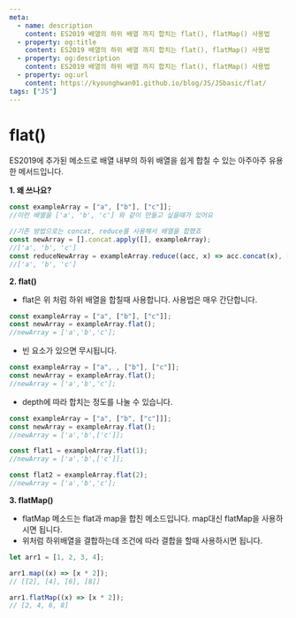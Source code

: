 ```yaml
---
meta:
  - name: description
    content: ES2019 배열의 하위 배열 까지 합치는 flat(), flatMap() 사용법
  - property: og:title
    content: ES2019 배열의 하위 배열 까지 합치는 flat(), flatMap() 사용법
  - property: og:description
    content: ES2019 배열의 하위 배열 까지 합치는 flat(), flatMap() 사용법
  - property: og:url
    content: https://kyounghwan01.github.io/blog/JS/JSbasic/flat/
tags: ["JS"]
---
```


# flat()

ES2019에 추가된 메소드로 배열 내부의 하위 배열을 쉽게 합칠 수 있는 아주아주 유용한 메서드입니다.

**1. 왜 쓰나요?**

```js
const exampleArray = ["a", ["b"], ["c"]];
//이런 배열을 ['a', 'b', 'c'] 와 같이 만들고 싶을때가 있어요

//기존 방법으로는 concat, reduce를 사용해서 배열을 합했죠
const newArray = [].concat.apply([], exampleArray);
//['a', 'b', 'c']
const reduceNewArray = exampleArray.reduce((acc, x) => acc.concat(x), []);
//['a', 'b', 'c']
```

**2. flat()**

- flat은 위 처럼 하위 배열을 합칠때 사용합니다. 사용법은 매우 간단합니다.

```js
const exampleArray = ["a", ["b"], ["c"]];
const newArray = exampleArray.flat();
//newArray = ['a','b','c'];
```

- 빈 요소가 있으면 무시됩니다.

```js
const exampleArray = ["a", , ["b"], ["c"]];
const newArray = exampleArray.flat();
//newArray = ['a','b','c'];
```

- depth에 따라 합치는 정도를 나눌 수 있습니다.

```js
const exampleArray = ["a", ["b", ["c"]]];
const newArray = exampleArray.flat();
//newArray = ['a','b',['c']];

const flat1 = exampleArray.flat(1);
//newArray = ['a','b',['c']];

const flat2 = exampleArray.flat(2);
//newArray = ['a','b','c'];
```

**3. flatMap()**

- flatMap 메소드는 flat과 map을 합친 메소드입니다. map대신 flatMap을 사용하시면 됩니다.
- 위처럼 하위배열을 결합하는데 조건에 따라 결합을 할때 사용하시면 됩니다.

```js
let arr1 = [1, 2, 3, 4];

arr1.map((x) => [x * 2]);
// [[2], [4], [6], [8]]

arr1.flatMap((x) => [x * 2]);
// [2, 4, 6, 8]
```

<TagLinks />

<Disqus />

